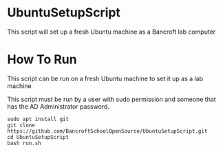 # UbuntuSetupScript
This script will set up a fresh Ubuntu machine as a Bancroft lab computer

# How To Run

This script can be run on a fresh Ubuntu machine to set it up as a lab machine

This script must be run by a user with sudo permission and someone that has the AD Administrator password. 

```
sudo apt install git
git clone https://github.com/BancroftSchoolOpenSource/UbuntuSetupScript.git
cd UbuntuSetupScript
bash run.sh
```
